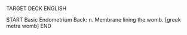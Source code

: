TARGET DECK
ENGLISH

START
Basic
Endometrium
Back: n. Membrane lining the womb. [greek metra womb]
END
